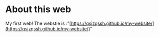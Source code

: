 # About this web
My first web!
The webstie is :"[https://qsjzqssh.github.io/my-website/](https://qsjzqssh.github.io/my-website/)"
